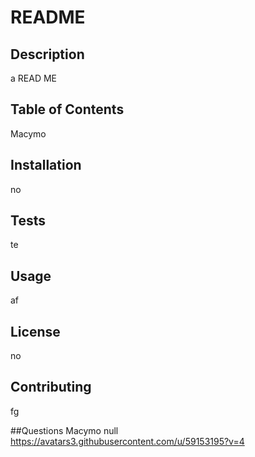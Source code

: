 
# README

## Description 
a READ ME

## Table of Contents
Macymo


## Installation
no

## Tests
te

## Usage
af

## License
no

## Contributing
fg

##Questions
Macymo
null
https://avatars3.githubusercontent.com/u/59153195?v=4

